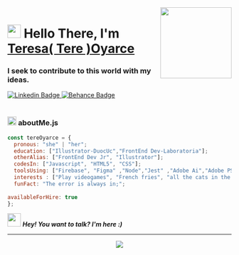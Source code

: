 <img align="right" src="https://media.giphy.com/media/9AI3FgYKaD5H72MYIU/giphy.gif" height="160px" width="auto">

<h1 align="left"><img src="https://media.giphy.com/media/3Z15tYnDbS0HNLg5ER/giphy.gif" width="30px"><strong> Hello There, I'm <a href="https://sidbelbase.me">Teresa( Tere )Oyarce</a></strong>
</h1>

<h3 align="left"><strong>
I seek to contribute to this world with my ideas.</strong></h3>

<a target="_blank" href="https://www.linkedin.com/in/teresa-oyarce-palma-9b57ba197/">
<img src="https://img.shields.io/badge/LinkedIn-blue?style=flat-square&logo=linkedin&labelColor=blue" alt="Linkedin Badge">
</a>
<a target="_blank" href="https://behance.net/teresaoyarce/">
<img src="https://img.shields.io/badge/Behance-black?style=flat-square&logo=behance&labelColor=black" alt="Behance Badge">
</a>
<br>

<br>

###  <img src="https://media.giphy.com/media/ln7z2eWriiQAllfVcn/giphy.gif" height="20"> **aboutMe.js**

```javascript
const tereOyarce = {
  pronous: "she" | "her";
  education: ["Illustrator-DuocUc","FrontEnd Dev-Laboratoria"];
  otherAlias: ["FrontEnd Dev Jr", "Illustrator"];
  codesIn: ["Javascript", "HTML5", "CSS"];
  toolsUsing: ["Firebase", "Figma" ,"Node","Jest" ,"Adobe Ai","Adobe PS"],
  interests : ["Play videogames", "French fries", "all the cats in the world","C.Tangana"]; 
  funFact: "The error is always in;";
 
availableForHire: true
};
```
   


<img src="https://media.giphy.com/media/RhwkGhrlj3NVSOxWSN/giphy.gif" height="30"> <em><b>Hey! You want to talk? I'm here :)  </b> </em>




     
       
         
           
***  
  

<p align="center">
  <img  src="https://user-images.githubusercontent.com/83033055/125714495-e9d41a8a-8015-4043-b8d6-308fda994222.png">
</p>

  
    
    

